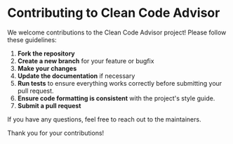 # Contributing to Clean Code Advisor

We welcome contributions to the Clean Code Advisor project! Please follow these guidelines:

1. **Fork the repository**
2. **Create a new branch** for your feature or bugfix
3. **Make your changes**
4. **Update the documentation** if necessary
5. **Run tests** to ensure everything works correctly before submitting your pull request.
6. **Ensure code formatting is consistent** with the project's style guide.
7. **Submit a pull request**

If you have any questions, feel free to reach out to the maintainers.

Thank you for your contributions!